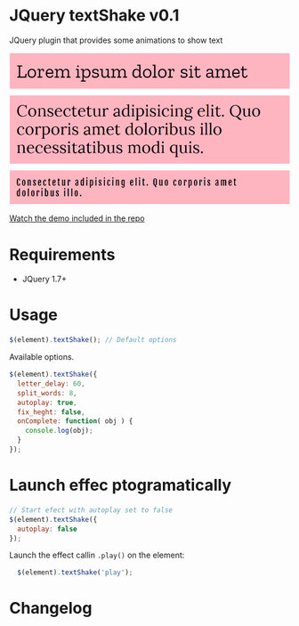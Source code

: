 # JQuery textShake v0.1
JQuery plugin that provides some animations to show text

![Smple](sample.gif)

[Watch the demo included in the repo](https://htmlpreview.github.io/?https://raw.githubusercontent.com/carloscabo/jquery-text-shake/master/index.html)

# Requirements

- JQuery 1.7+

# Usage
```javascript
$(element).textShake(); // Default options
```

Available options.

```javascript
$(element).textShake({
  letter_delay: 60,
  split_words: 8,
  autoplay: true,
  fix_heght: false,
  onComplete: function( obj ) {
    console.log(obj);
  }
});
```

# Launch effec ptogramatically

```javascript
// Start efect with autoplay set to false
$(element).textShake({
  autoplay: false
});
```

Launch the effect callin  `.play()` on the element:

```javascript
  $(element).textShake('play');
```

# Changelog


